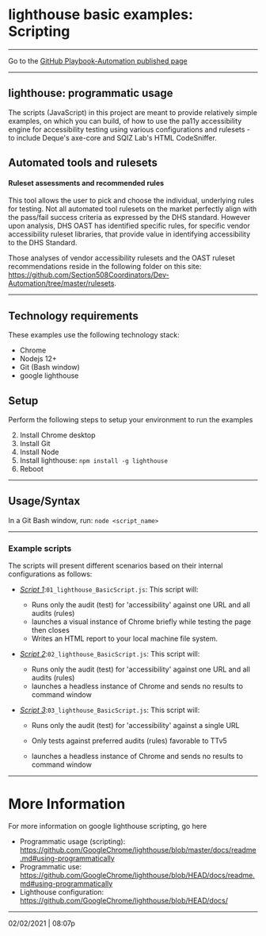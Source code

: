 # lighthouse basic examples: Scripting

<hr>

Go to the [GitHub Playbook-Automation published page](https://section508coordinators.github.io/Dev-Automation/)

<hr>

## lighthouse: programmatic usage

The scripts (JavaScript) in this project are meant to provide relatively simple examples, on which you can build, of how to use the pa11y  accessibility engine for accessibility testing using various configurations and rulesets - to include Deque's axe-core and SQIZ Lab's HTML CodeSniffer.  

## Automated tools and rulesets

#### Ruleset assessments and recommended rules

This tool allows the user to pick and choose the individual, underlying rules for testing. Not all automated tool rulesets on the market perfectly align with the pass/fail success criteria as expressed by the DHS standard. However upon analysis, DHS OAST has identified specific rules, for specific vendor accessibility ruleset libraries, that provide value in identifying accessibility to the DHS Standard.

Those analyses of vendor accessibility rulesets and the OAST ruleset recommendations reside in the following folder on this site: https://github.com/Section508Coordinators/Dev-Automation/tree/master/rulesets.

<hr>

## Technology requirements

These examples use the following technology stack:

- Chrome
- Nodejs 12+
- Git (Bash window)
- google lighthouse

## Setup

Perform the following steps to setup your environment to run the examples

2. Install Chrome desktop
2. Install Git 
2. Install Node
2. Install lighthouse: `npm install -g lighthouse`
2. Reboot

<hr>

## Usage/Syntax

In a Git Bash window, run: `node <script_name>`

<hr>

### Example scripts


The scripts will present different scenarios based on their internal configurations as follows:

- <u>*Script 1*</u>:`01_lighthouse_BasicScript.js`: This script will:

  - Runs only the audit (test) for 'accessibility' against one URL and all audits (rules)
  - launches a visual instance of Chrome briefly while testing the page then closes 
  - Writes an HTML report to your local machine file system.

- <u>*Script 2*</u>:`02_lighthouse_BasicScript.js`: This script will:

  - Runs only the audit (test) for 'accessibility' against one URL and all audits (rules)
  - launches a headless instance of Chrome and sends no results to command window

- <u>*Script 3*</u>:`03_lighthouse_BasicScript.js`: This script will:

  - Runs only the audit (test) for 'accessibility' against a single URL

  - Only tests against preferred audits (rules) favorable to TTv5

  - launches a headless instance of Chrome and sends no results to command window

<hr>

# More Information

For more information on google lighthouse scripting, go here

- Programmatic usage (scripting): https://github.com/GoogleChrome/lighthouse/blob/master/docs/readme.md#using-programmatically
- Programmatic use: https://github.com/GoogleChrome/lighthouse/blob/HEAD/docs/readme.md#using-programmatically
- Lighthouse configuration: https://github.com/GoogleChrome/lighthouse/blob/HEAD/docs/

<hr>

02/02/2021 | 08:07p
